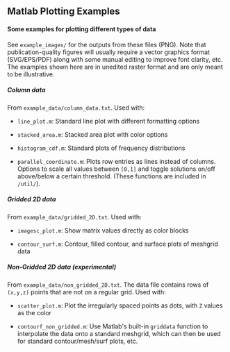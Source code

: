 ## Matlab Plotting Examples
#### Some examples for plotting different types of data

See `example_images/` for the outputs from these files (PNG). Note that publication-quality figures will usually require a vector graphics format (SVG/EPS/PDF) along with some manual editing to improve font clarity, etc. The examples shown here are in unedited raster format and are only meant to be illustrative.

##### Column data

From `example_data/column_data.txt`. Used with:

* `line_plot.m`: Standard line plot with different formatting options

* `stacked_area.m`: Stacked area plot with color options

* `histogram_cdf.m`: Standard plots of frequency distributions

* `parallel_coordinate.m`: Plots row entries as lines instead of columns. Options to scale all values between `[0,1]` and toggle solutions on/off above/below a certain threshold. (These functions are included in `/util/`).

##### Gridded 2D data

From `example_data/gridded_2D.txt`. Used with:

* `imagesc_plot.m`: Show matrix values directly as color blocks

* `contour_surf.m`: Contour, filled contour, and surface plots of meshgrid data

##### Non-Gridded 2D data (experimental)

From `example_data/non_gridded_2D.txt`. The data file contains rows of `(x,y,z)` points that are not on a regular grid. Used with:

* `scatter_plot.m`: Plot the irregularly spaced points as dots, with `Z` values as the color

* `contourf_non_gridded.m`: Use Matlab's built-in `griddata` function to interpolate the data onto a standard meshgrid, which can then be used for standard contour/mesh/surf plots, etc.
